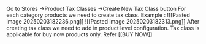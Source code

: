 Go to Stores ->Product Tax Classes ->Create New Tax Class button
For each category products we need to create tax class.
Example : ![[Pasted image 20250203182236.png]]
![[Pasted image 20250203182313.png]]
After creating tax class we need to add in product level configuration. Tax class is applicable for buy now products only. Refer [[BUY NOW]] 
